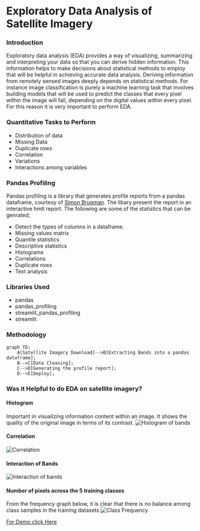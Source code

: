 # Exploratory Data Analysis of Satellite Imagery
### Introduction

Exploratory data analysis (EDA) provides a way of visualizing, summarizing and interpreting your data so that you can derive
hidden information. This information helps to make decisions about statistical methods to employ that will be helpful in 
achieving accurate data analysis. Deriving information from remotely sensed images deeply depends on statistical methods. For instance 
image classification is purely a machine learning task that involves building models that will be used to predict the classes that every pixel within the image will fall, depending
on the digital values within every pixel. For this reason it is very important to perform EDA.

### Quantitative Tasks to Perform
- Distribution of data
- Missing Data
- Duplicate rows
- Correlation
- Variations
- Interactions among variables

### Pandas Profiling
Pandas profiling is a library that generates profile reports from a pandas dataframe, courtesy of [Simon Brugman](https://pandas-profiling.ydata.ai/docs/master/rtd/).
The libary present the report in an interactive hmtl report. The following are some of the statistics that can be genrated;
- Detect the types of columns in a dataframe.
- Missing values matrix
- Quantile statistics
- Descriptive statistics
- Histograms
- Correlations
- Duplicate rows
- Text analysis

### Libraries Used
- pandas
- pandas_profiling
- streamlit_pandas_profiling
- streamlit
### Methodology
```mermaid
graph TD;
    A[Satellite Imagery Download]-->B[Extracting Bands into a pandas dataframe];
    B-->C[Data Cleaning];
    C-->D[Generating the profile report];
    D-->E[Deploy];
```

### Was it Helpful to do EDA on satellite imagery?
#### Histogram
Important in visualizing information content within an image. It shows the quality of the original image in terms of its contrast.
![Histogram of bands](https://github.com/amon957/esda/tree/main/images/Histogram.PNG)

#### Correlation
![Correlation](https://github.com/amon957/esda/tree/main/images/Correlation.PNG)

#### Interaction of Bands
![Interaction of bands](https://github.com/amon957/esda/tree/main/images/Interaction_of_Bands.PNG)

#### Number of pixels across the 5 training classes
From the frequency graph below, it is clear that there is no balance among class samples in the training datasets
![Class Frequency](https://github.com/amon957/esda/tree/main/images/Classs_Frequency.PNG)

[For Demo click Here](https://share.streamlit.io/amon957/esda/main/profile.py)
